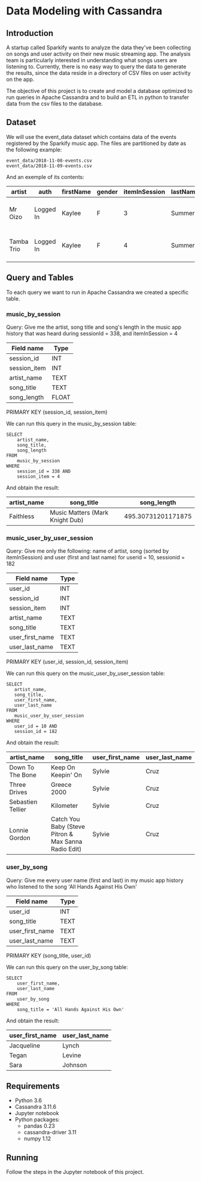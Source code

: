 # Data Modeling with Cassandra

## Introduction

A startup called Sparkify wants to analyze the data they've been collecting on songs and user activity on their new music streaming app. The analysis team is particularly interested in understanding what songs users are listening to. Currently, there is no easy way to query the data to generate the results, since the data reside in a directory of CSV files on user activity on the app.

The objective of this project is to create and model a database optimized to run queries in Apache Cassandra and to build an ETL in python to transfer data from the csv files to the database.

## Dataset

We will use the event_data dataset which contains data of the events registered by the Sparkify music app. The files are partitioned by date as the following example:

```
event_data/2018-11-08-events.csv
event_data/2018-11-09-events.csv
```

And an exemple of its contents:

|artist|auth|firstName|gender|itemInSession|lastName|length|level|location|method|page|registration|sessionId|song|status|ts|userId|
|---|---|---|---|---|---|---|---|---|---|---|---|---|---|---|---|---|
|Mr Oizo|Logged In|Kaylee|F|3|Summers|144.03873|free|Phoenix-Mesa-Scottsdale, AZ|PUT|NextSong|1.54034E+12|139|Flat 55|200|1.54111E+12|8|
|Tamba Trio|Logged In|Kaylee|F|4|Summers|177.18812|free|Phoenix-Mesa-Scottsdale, AZ|PUT|NextSong|1.54034E+12|139|Quem Quiser Encontrar O Amor|200|1.54111E+12|8|

## Query and Tables

To each query we want to run in Apache Cassandra we created a specific table.

### music_by_session

Query: Give me the artist, song title and song's length in the music app history that was heard during sessionId = 338, and itemInSession = 4

|Field name|Type|
|---|---|
|session_id|INT|
|session_item|INT|
|artist_name|TEXT|
|song_title|TEXT|
|song_length|FLOAT|
PRIMARY KEY (session_id, session_item)

We can run this query in the music_by_session table:

```
SELECT
    artist_name,
    song_title,
    song_length
FROM
    music_by_session
WHERE
    session_id = 338 AND
    session_item = 4
```

And obtain the result:

|artist_name|song_title|song_length|
|---|---|---|
|Faithless|Music Matters (Mark Knight Dub)|495.30731201171875|

### music_user_by_user_session

Query: Give me only the following: name of artist, song (sorted by itemInSession) and user (first and last name) for userid = 10, sessionid = 182

|Field name|Type|
|---|---|
|user_id|INT|
|session_id|INT|
|session_item|INT|
|artist_name|TEXT|
|song_title|TEXT|
|user_first_name|TEXT|
|user_last_name|TEXT|
 PRIMARY KEY (user_id, session_id, session_item)
 
 We can run this query on the music_user_by_user_session table:
 
 ```
 SELECT
    artist_name,
    song_title,
    user_first_name,
    user_last_name
FROM
    music_user_by_user_session
WHERE
    user_id = 10 AND
    session_id = 182
 ```
 
And obtain the result:
 
|artist_name|song_title|user_first_name|user_last_name|
|---|---|---|---|
|Down To The Bone|Keep On Keepin' On|Sylvie |Cruz|
|Three Drives|Greece 2000|Sylvie|Cruz|
|Sebastien Tellier|Kilometer|Sylvie|Cruz|
|Lonnie Gordon|Catch You Baby (Steve Pitron & Max Sanna Radio Edit)|Sylvie|Cruz|

### user_by_song

Query: Give me every user name (first and last) in my music app history who listened to the song 'All Hands Against His Own'

|Field name|Type|
|---|---|
|user_id|INT|
|song_title|TEXT|
|user_first_name|TEXT|
|user_last_name|TEXT|
PRIMARY KEY (song_title, user_id)

We can run this query on the user_by_song table:

```
SELECT
    user_first_name,
    user_last_name
FROM
    user_by_song
WHERE
    song_title = 'All Hands Against His Own'
```

And obtain the result:

|user_first_name|user_last_name|
|---|---|
|Jacqueline|Lynch|
|Tegan|Levine|
|Sara|Johnson|

## Requirements
* Python 3.6
* Cassandra 3.11.6
* Jupyter notebook
* Python packages:
    * pandas 0.23
    * cassandra-driver 3.11
    * numpy 1.12
    
## Running

Follow the steps in the Jupyter notebook of this project.